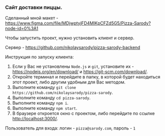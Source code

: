 ### Сайт доставки пиццы.

Сделанный мной макет - <https://www.figma.com/file/MDjwptyjFD4MlKpCFZd5G5/Pizza-Sarody?node-id=0%3A1>

Чтобы запустить проект, нужно установить клиент и сервер.

Сервер - <https://github.com/nikolaysarody/pizza-sarody-backend>

Инструкция по запуску клиента:
1) Если у Вас не установлены `Node.js` и `git`, установите их - <https://nodejs.org/en/download/> и <https://git-scm.com/download/>.
2) Откройте терминал и перейдите в папку, в которой будет находиться этот проект, либо другим удобным для Вас методом.
3) Выполните команду `git clone https://github.com/nikolaysarody/pizza-sarody`.
4) Выполните команду `cd pizza-sarody`.
5) Выполните команду `npm i`.
6) Выполните команду `npm start`.
7) В браузере откроется окно с проектом, либо перейдите по ссылке <http://localhost:3000/>.

Пользователь для входа: логин - `pizza@sarody.com`, пароль - `1`